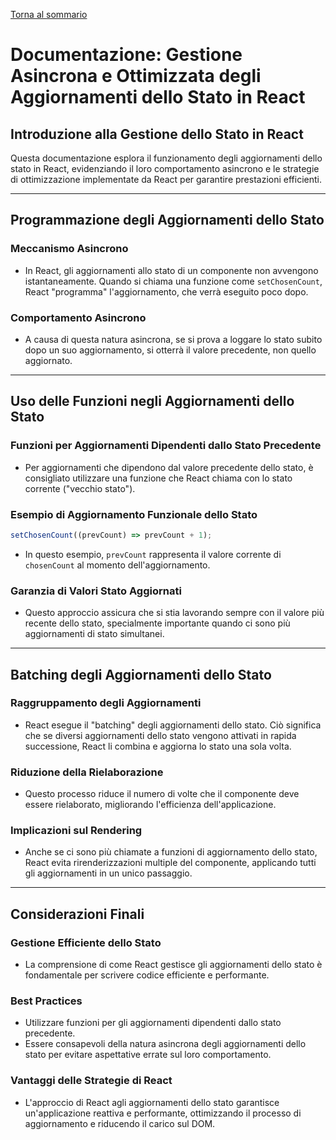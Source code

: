 [Torna al sommario](../../Summary.md)

# Documentazione: Gestione Asincrona e Ottimizzata degli Aggiornamenti dello Stato in React

## Introduzione alla Gestione dello Stato in React

Questa documentazione esplora il funzionamento degli aggiornamenti dello stato in React, evidenziando il loro comportamento asincrono e le strategie di ottimizzazione implementate da React per garantire prestazioni efficienti.

---

## Programmazione degli Aggiornamenti dello Stato

### Meccanismo Asincrono

- In React, gli aggiornamenti allo stato di un componente non avvengono istantaneamente. Quando si chiama una funzione come `setChosenCount`, React "programma" l'aggiornamento, che verrà eseguito poco dopo.

### Comportamento Asincrono

- A causa di questa natura asincrona, se si prova a loggare lo stato subito dopo un suo aggiornamento, si otterrà il valore precedente, non quello aggiornato.

---

## Uso delle Funzioni negli Aggiornamenti dello Stato

### Funzioni per Aggiornamenti Dipendenti dallo Stato Precedente

- Per aggiornamenti che dipendono dal valore precedente dello stato, è consigliato utilizzare una funzione che React chiama con lo stato corrente ("vecchio stato").

### Esempio di Aggiornamento Funzionale dello Stato

```javascript
setChosenCount((prevCount) => prevCount + 1);
```

- In questo esempio, `prevCount` rappresenta il valore corrente di `chosenCount` al momento dell'aggiornamento.

### Garanzia di Valori Stato Aggiornati

- Questo approccio assicura che si stia lavorando sempre con il valore più recente dello stato, specialmente importante quando ci sono più aggiornamenti di stato simultanei.

---

## Batching degli Aggiornamenti dello Stato

### Raggruppamento degli Aggiornamenti

- React esegue il "batching" degli aggiornamenti dello stato. Ciò significa che se diversi aggiornamenti dello stato vengono attivati in rapida successione, React li combina e aggiorna lo stato una sola volta.

### Riduzione della Rielaborazione

- Questo processo riduce il numero di volte che il componente deve essere rielaborato, migliorando l'efficienza dell'applicazione.

### Implicazioni sul Rendering

- Anche se ci sono più chiamate a funzioni di aggiornamento dello stato, React evita rirenderizzazioni multiple del componente, applicando tutti gli aggiornamenti in un unico passaggio.

---

## Considerazioni Finali

### Gestione Efficiente dello Stato

- La comprensione di come React gestisce gli aggiornamenti dello stato è fondamentale per scrivere codice efficiente e performante.

### Best Practices

- Utilizzare funzioni per gli aggiornamenti dipendenti dallo stato precedente.
- Essere consapevoli della natura asincrona degli aggiornamenti dello stato per evitare aspettative errate sul loro comportamento.

### Vantaggi delle Strategie di React

- L'approccio di React agli aggiornamenti dello stato garantisce un'applicazione reattiva e performante, ottimizzando il processo di aggiornamento e riducendo il carico sul DOM.

